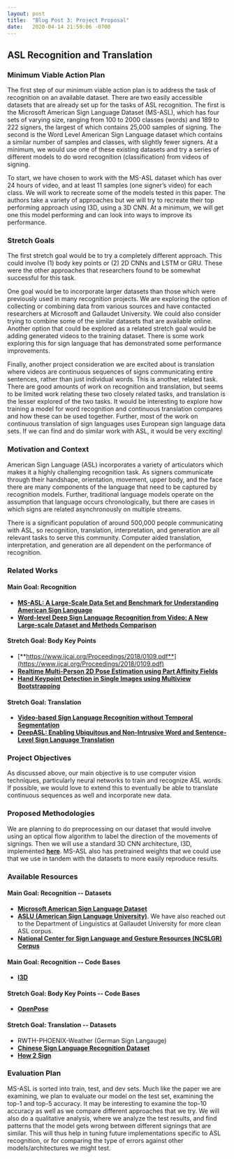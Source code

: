 ```yaml
---
layout: post
title:  "Blog Post 3: Project Proposal"
date:   2020-04-14 21:59:06 -0700
---
```


## ASL Recognition and Translation

### Minimum Viable Action Plan

The first step of our minimum viable action plan is to address the task of recognition on an available dataset. There are two easily accessible datasets that are already set up for the tasks of ASL recognition. The first is the Microsoft American Sign Language Dataset (MS-ASL), which has four sets of varying size, ranging from 100 to 2000 classes (words) and 189 to 222 signers, the largest of which contains 25,000 samples of signing. The second is the Word Level American Sign Language dataset which contains a similar number of samples and classes, with slightly fewer signers. At a minimum, we would use one of these existing datasets and try a series of different models to do word recognition (classification) from videos of signing. 

To start, we have chosen to work with the MS-ASL dataset which has over 24 hours of video, and at least 11 samples (one signer’s video) for each class. We will work to recreate some of the models tested in this paper. The authors take a variety of approaches but we will try to recreate their top performing approach using I3D, using a 3D CNN. At a minimum, we will get one this model performing and can look into ways to improve its performance. 

### Stretch Goals

The first stretch goal would be to try a completely different approach. This could involve (1) body key points or (2) 2D CNNs and LSTM or GRU. These were the other approaches that researchers found to be somewhat successful for this task. 

One goal would be to incorporate larger datasets than those which were previously used in many recognition projects. We are exploring the option of collecting or combining data from various sources and have contacted researchers at Microsoft and Gallaudet University. We could also consider trying to combine some of the similar datasets that are available online. Another option that could be explored as a related stretch goal would be adding generated videos to the training dataset. There is some work exploring this for sign language that has demonstrated some performance improvements. 

Finally, another project consideration we are excited about is translation where videos are continuous sequences of signs communicating entire sentences, rather than just individual words. This is another, related task. There are good amounts of work on recognition and translation, but seems to be limited work relating these two closely related tasks, and translation is the lesser explored of the two tasks. It would be interesting to explore how training a model for word recognition and continuous translation compares and how these can be used together. Further, most of the work on continuous translation of sign languages uses European sign language data sets. If we can find and do similar work with ASL, it would be very exciting!

### Motivation and Context

American Sign Language (ASL)  incorporates a variety of articulators which makes it a highly challenging recognition task. As signers communicate through their handshape, orientation, movement, upper body, and the face there are many components of the language that need to be captured by recognition models. Further, traditional language models operate on the assumption that language occurs chronologically, but there are cases in which signs are related asynchronously on multiple streams.

There is a significant population of around 500,000 people communicating with ASL, so recognition, translation, interpretation, and generation are all relevant tasks to serve this community. Computer aided translation, interpretation, and generation are all dependent on the performance of recognition. 

### Related Works
 
#### Main Goal: Recognition
- [**MS-ASL: A Large-Scale Data Set and Benchmark for Understanding American Sign Language**](http://export.arxiv.org/pdf/1812.01053#page=7)
- [**Word-level Deep Sign Language Recognition from Video: A New Large-scale Dataset and Methods Comparison**](https://www.groundai.com/project/word-level-deep-sign-language-recognition-from-video-a-new-large-scale-dataset-and-methods-comparison/1)
 
#### Stretch Goal: Body Key Points
- [**https://www.ijcai.org/Proceedings/2018/0109.pdf**](https://www.ijcai.org/Proceedings/2018/0109.pdf)
- [**Realtime Multi-Person 2D Pose Estimation using Part Affinity Fields**](https://arxiv.org/pdf/1611.08050.pdf)
- [**Hand Keypoint Detection in Single Images using Multiview Bootstrapping**](https://arxiv.org/pdf/1704.07809.pdf)
 
#### Stretch Goal: Translation
- [**Video-based Sign Language Recognition without Temporal Segmentation**](https://arxiv.org/abs/1801.10111)
- [**DeepASL: Enabling Ubiquitous and Non-Intrusive Word and Sentence-Level Sign Language Translation**](https://arxiv.org/abs/1802.07584)

### Project Objectives
As discussed above, our main objective is to use computer vision techniques, particularly neural networks to train and recognize ASL words. If possible, we would love to extend this to eventually be able to translate continuous sequences as well and incorporate new data. 

### Proposed Methodologies
We are planning to do preprocessing on our dataset that would involve using an optical flow algorithm to label the direction of the movements of signings. Then we will use a standard 3D CNN architecture, I3D, implemented [**here**](https://github.com/deepmind/kinetics-i3d). MS-ASL also has pretrained weights that we could use that we use in tandem with the datasets to more easily reproduce results.

### Available Resources
#### Main Goal: Recognition -- Datasets
- [**Microsoft American Sign Language Dataset**](https://www.microsoft.com/en-us/research/project/ms-asl/#!downloads)
- [**ASLU (American Sign Language University)**](https://www.lifeprint.com/). We have also reached out to the Department of Linguistics at Gallaudet University for more clean ASL corpus.
- [**National Center for Sign Language and Gesture Resources (NCSLGR) Corpus**](http://secrets.rutgers.edu/dai/queryPages/querySelection.php)

#### Main Goal: Recognition -- Code Bases
- [**I3D**](https://github.com/deepmind/kinetics-i3d)

#### Stretch Goal: Body Key Points -- Code Bases
- [**OpenPose**](https://github.com/CMU-Perceptual-Computing-Lab/openpose)

#### Stretch Goal: Translation -- Datasets
- RWTH-PHOENIX-Weather (German Sign Langauge) 
- [**Chinese Sign Language Recognition Dataset**](http://home.ustc.edu.cn/~pjh/openresources/cslr-dataset-2015/index.html)
- [**How 2 Sign**](https://imatge.upc.edu/web/sites/default/files/pub/cDuarteb.pdf)

### Evaluation Plan
MS-ASL is sorted into train, test, and dev sets. Much like the paper we are examining, we plan to evaluate our model on the test set, examining the top-1 and top-5 accuracy. It may be interesting to examine the top-10 accuracy as well as we compare different approaches that we try. 
We will also do a qualitative analysis, where we analyze the test results, and find patterns that the model gets wrong between different signings that are similar. This will thus help in tuning future implementations specific to ASL recognition, or for comparing the type of errors against other models/architectures we might test.